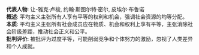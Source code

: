 
**代表人物**: 让-雅克·卢梭, 约翰·斯图尔特·密尔, 皮埃尔·布鲁诺  
**概述**: 平均主义主张所有人享有平等的权利和机会，强调社会资源的均等分配。  
**本质**: 平均主义主张所有社会成员应在物质、机会和权利上享有平等，主张消除社会阶级差距，推动社会正义和公平。  
**批判评价**: 被批评为过度平等，可能削弱竞争和个体努力的激励，忽视了人类差异和个人成就。